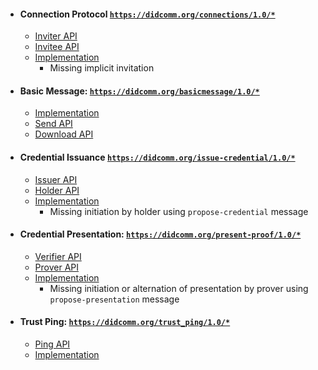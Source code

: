 * #### Connection Protocol [`https://didcomm.org/connections/1.0/*`](https://github.com/hyperledger/aries-rfcs/tree/master/features/0160-connection-protocol)
    * [Inviter API](./libvcx/src/api/connection.rs) 
    * [Invitee API](./libvcx/src/api/connection.rs)
    * [Implementation](./libvcx/src/aries/handlers/connection/)
       - Missing implicit invitation   

* #### Basic Message: [`https://didcomm.org/basicmessage/1.0/*`](https://github.com/hyperledger/aries-rfcs/tree/master/features/0095-basic-message)
    * [Implementation](./libvcx/src/aries/handlers/connection/)
    * [Send API](./libvcx/src/api/connection.rs)
    * [Download API](./libvcx/src/api/utils.rs)
    
* #### Credential Issuance [`https://didcomm.org/issue-credential/1.0/*`](https://github.com/hyperledger/aries-rfcs/blob/master/features/0036-issue-credential)
    * [Issuer API](./libvcx/src/api/issuer_credential.rs)  
    * [Holder API](./libvcx/src/api/credential.rs)
    * [Implementation](./libvcx/src/aries/handlers/issuance/)  
       - Missing initiation by holder using `propose-credential` message  

* #### Credential Presentation: [`https://didcomm.org/present-proof/1.0/*`](https://github.com/hyperledger/aries-rfcs/tree/master/features/0037-present-proof)
    * [Verifier API](./libvcx/src/api/proof.rs)  
    * [Prover API](./libvcx/src/api/disclosed_proof.rs)
    * [Implementation](./libvcx/src/aries/handlers/proof_presentation)
       - Missing initiation or alternation of presentation by prover using `propose-presentation` message 

* #### Trust Ping: [`https://didcomm.org/trust_ping/1.0/*`](https://github.com/hyperledger/aries-rfcs/blob/master/features/0048-trust-ping/README.md)
    * [Ping API](./libvcx/src/api/connection.rs)
    * [Implementation](./libvcx/src/aries/handlers/connection/)
